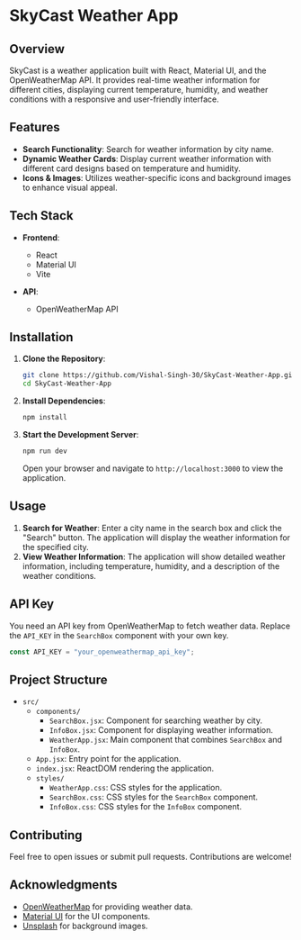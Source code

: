 # SkyCast Weather App

## Overview

SkyCast is a weather application built with React, Material UI, and the OpenWeatherMap API. It provides real-time weather information for different cities, displaying current temperature, humidity, and weather conditions with a responsive and user-friendly interface.

## Features

- **Search Functionality**: Search for weather information by city name.
- **Dynamic Weather Cards**: Display current weather information with different card designs based on temperature and humidity.
- **Icons & Images**: Utilizes weather-specific icons and background images to enhance visual appeal.

## Tech Stack

- **Frontend**:
  - React
  - Material UI
  - Vite

- **API**:
  - OpenWeatherMap API

## Installation

1. **Clone the Repository**:

    ```bash
    git clone https://github.com/Vishal-Singh-30/SkyCast-Weather-App.git
    cd SkyCast-Weather-App
    ```

2. **Install Dependencies**:

    ```bash
    npm install
    ```

3. **Start the Development Server**:

    ```bash
    npm run dev
    ```

    Open your browser and navigate to `http://localhost:3000` to view the application.

## Usage

1. **Search for Weather**: Enter a city name in the search box and click the "Search" button. The application will display the weather information for the specified city.
2. **View Weather Information**: The application will show detailed weather information, including temperature, humidity, and a description of the weather conditions.

## API Key

You need an API key from OpenWeatherMap to fetch weather data. Replace the `API_KEY` in the `SearchBox` component with your own key.

```javascript
const API_KEY = "your_openweathermap_api_key";
```


## Project Structure

- `src/`
  - `components/`
    - `SearchBox.jsx`: Component for searching weather by city.
    - `InfoBox.jsx`: Component for displaying weather information.
    - `WeatherApp.jsx`: Main component that combines `SearchBox` and `InfoBox`.
  - `App.jsx`: Entry point for the application.
  - `index.jsx`: ReactDOM rendering the application.
  - `styles/`
    - `WeatherApp.css`: CSS styles for the application.
    - `SearchBox.css`: CSS styles for the `SearchBox` component.
    - `InfoBox.css`: CSS styles for the `InfoBox` component.

## Contributing

Feel free to open issues or submit pull requests. Contributions are welcome!


## Acknowledgments

- [OpenWeatherMap](https://openweathermap.org/) for providing weather data.
- [Material UI](https://mui.com/) for the UI components.
- [Unsplash](https://unsplash.com/) for background images.


